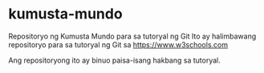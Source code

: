 # kumusta-mundo
Repositoryo ng Kumusta Mundo para sa tutoryal ng Git
Ito ay halimbawang repositoryo para sa tutoryal ng Git sa https://www.w3schools.com

Ang repositoryong ito ay binuo paisa-isang hakbang sa tutoryal.
